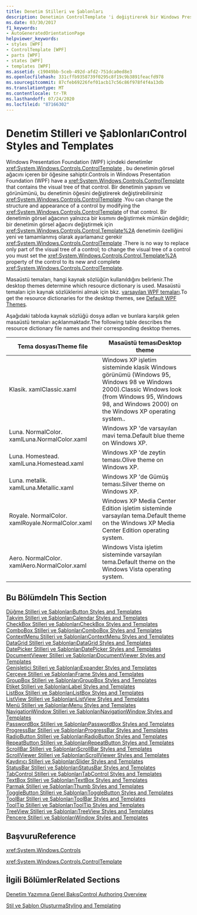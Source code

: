 ```yaml
---
title: Denetim Stilleri ve Şablonları
description: Denetimin ControlTemplate 'i değiştirerek bir Windows Presentation Foundation denetiminin yapısını ve görünümünü değiştirmeyi öğrenin.
ms.date: 03/30/2017
f1_keywords:
- AutoGeneratedOrientationPage
helpviewer_keywords:
- styles [WPF]
- ControlTemplate [WPF]
- parts [WPF]
- states [WPF]
- templates [WPF]
ms.assetid: c19049bb-5ceb-492d-afd2-751dca0ed8e3
ms.openlocfilehash: 331cffb9358739f0295c8f19c9b3891feacfd978
ms.sourcegitcommit: 87cfeb69226fef01acb17c56c86f978f4f4a13db
ms.translationtype: MT
ms.contentlocale: tr-TR
ms.lasthandoff: 07/24/2020
ms.locfileid: "87166302"
---
```

# <a name="control-styles-and-templates"></a><span data-ttu-id="427d9-103">Denetim Stilleri ve Şablonları</span><span class="sxs-lookup"><span data-stu-id="427d9-103">Control Styles and Templates</span></span>
<span data-ttu-id="427d9-104">Windows Presentation Foundation (WPF) içindeki denetimler <xref:System.Windows.Controls.ControlTemplate> , bu denetimin görsel ağacını içeren bir öğesine sahiptir.</span><span class="sxs-lookup"><span data-stu-id="427d9-104">Controls in Windows Presentation Foundation (WPF) have a <xref:System.Windows.Controls.ControlTemplate> that contains the visual tree of that control.</span></span> <span data-ttu-id="427d9-105">Bir denetimin yapısını ve görünümünü, bu denetimin öğesini değiştirerek değiştirebilirsiniz <xref:System.Windows.Controls.ControlTemplate> .</span><span class="sxs-lookup"><span data-stu-id="427d9-105">You can change the structure and appearance of a control by modifying the <xref:System.Windows.Controls.ControlTemplate> of that control.</span></span> <span data-ttu-id="427d9-106">Bir denetimin görsel ağacının yalnızca bir kısmını değiştirmek mümkün değildir; bir denetimin görsel ağacını değiştirmek için <xref:System.Windows.Controls.Control.Template%2A> denetimin özelliğini yeni ve tamamlanmış olarak ayarlamanız gerekir <xref:System.Windows.Controls.ControlTemplate> .</span><span class="sxs-lookup"><span data-stu-id="427d9-106">There is no way to replace only part of the visual tree of a control; to change the visual tree of a control you must set the <xref:System.Windows.Controls.Control.Template%2A> property of the control to its new and complete <xref:System.Windows.Controls.ControlTemplate>.</span></span>  
  
 <span data-ttu-id="427d9-107">Masaüstü temaları, hangi kaynak sözlüğün kullanıldığını belirlenir.</span><span class="sxs-lookup"><span data-stu-id="427d9-107">The desktop themes determine which resource dictionary is used.</span></span> <span data-ttu-id="427d9-108">Masaüstü temaları için kaynak sözlüklerini almak için bkz. [varsayılan WPF temaları](https://github.com/Microsoft/WPF-Samples/tree/master/Graphics/2DTransforms).</span><span class="sxs-lookup"><span data-stu-id="427d9-108">To get the resource dictionaries for the desktop themes, see [Default WPF Themes](https://github.com/Microsoft/WPF-Samples/tree/master/Graphics/2DTransforms).</span></span>  
  
 <span data-ttu-id="427d9-109">Aşağıdaki tabloda kaynak sözlüğü dosya adları ve bunlara karşılık gelen masaüstü temaları açıklanmaktadır.</span><span class="sxs-lookup"><span data-stu-id="427d9-109">The following table describes the resource dictionary file names and their corresponding desktop themes.</span></span>  
  
|<span data-ttu-id="427d9-110">Tema dosyası</span><span class="sxs-lookup"><span data-stu-id="427d9-110">Theme file</span></span>|<span data-ttu-id="427d9-111">Masaüstü teması</span><span class="sxs-lookup"><span data-stu-id="427d9-111">Desktop theme</span></span>|  
|----------------|-------------------|  
|<span data-ttu-id="427d9-112">Klasik. xaml</span><span class="sxs-lookup"><span data-stu-id="427d9-112">Classic.xaml</span></span>|<span data-ttu-id="427d9-113">Windows XP işletim sisteminde klasik Windows görünümü (Windows 95, Windows 98 ve Windows 2000).</span><span class="sxs-lookup"><span data-stu-id="427d9-113">Classic Windows look (from Windows 95, Windows 98, and Windows 2000) on the Windows XP operating system..</span></span>|  
|<span data-ttu-id="427d9-114">Luna. NormalColor. xaml</span><span class="sxs-lookup"><span data-stu-id="427d9-114">Luna.NormalColor.xaml</span></span>|<span data-ttu-id="427d9-115">Windows XP 'de varsayılan mavi tema.</span><span class="sxs-lookup"><span data-stu-id="427d9-115">Default blue theme on Windows XP.</span></span>|  
|<span data-ttu-id="427d9-116">Luna. Homestead. xaml</span><span class="sxs-lookup"><span data-stu-id="427d9-116">Luna.Homestead.xaml</span></span>|<span data-ttu-id="427d9-117">Windows XP 'de zeytin teması.</span><span class="sxs-lookup"><span data-stu-id="427d9-117">Olive theme on Windows XP.</span></span>|  
|<span data-ttu-id="427d9-118">Luna. metalik. xaml</span><span class="sxs-lookup"><span data-stu-id="427d9-118">Luna.Metallic.xaml</span></span>|<span data-ttu-id="427d9-119">Windows XP 'de Gümüş teması.</span><span class="sxs-lookup"><span data-stu-id="427d9-119">Silver theme on Windows XP.</span></span>|  
|<span data-ttu-id="427d9-120">Royale. NormalColor. xaml</span><span class="sxs-lookup"><span data-stu-id="427d9-120">Royale.NormalColor.xaml</span></span>|<span data-ttu-id="427d9-121">Windows XP Media Center Edition işletim sisteminde varsayılan tema.</span><span class="sxs-lookup"><span data-stu-id="427d9-121">Default theme on the Windows XP Media Center Edition operating system.</span></span>|  
|<span data-ttu-id="427d9-122">Aero. NormalColor. xaml</span><span class="sxs-lookup"><span data-stu-id="427d9-122">Aero.NormalColor.xaml</span></span>|<span data-ttu-id="427d9-123">Windows Vista işletim sisteminde varsayılan tema.</span><span class="sxs-lookup"><span data-stu-id="427d9-123">Default theme on the Windows Vista operating system.</span></span>|  
  
## <a name="in-this-section"></a><span data-ttu-id="427d9-124">Bu Bölümde</span><span class="sxs-lookup"><span data-stu-id="427d9-124">In This Section</span></span>  
 [<span data-ttu-id="427d9-125">Düğme Stilleri ve Şablonları</span><span class="sxs-lookup"><span data-stu-id="427d9-125">Button Styles and Templates</span></span>](button-styles-and-templates.md)  
 [<span data-ttu-id="427d9-126">Takvim Stilleri ve Şablonları</span><span class="sxs-lookup"><span data-stu-id="427d9-126">Calendar Styles and Templates</span></span>](calendar-styles-and-templates.md)  
 [<span data-ttu-id="427d9-127">CheckBox Stilleri ve Şablonları</span><span class="sxs-lookup"><span data-stu-id="427d9-127">CheckBox Styles and Templates</span></span>](checkbox-styles-and-templates.md)  
 [<span data-ttu-id="427d9-128">ComboBox Stilleri ve Şablonları</span><span class="sxs-lookup"><span data-stu-id="427d9-128">ComboBox Styles and Templates</span></span>](combobox-styles-and-templates.md)  
 [<span data-ttu-id="427d9-129">ContextMenu Stilleri ve Şablonları</span><span class="sxs-lookup"><span data-stu-id="427d9-129">ContextMenu Styles and Templates</span></span>](contextmenu-styles-and-templates.md)  
 [<span data-ttu-id="427d9-130">DataGrid Stilleri ve Şablonları</span><span class="sxs-lookup"><span data-stu-id="427d9-130">DataGrid Styles and Templates</span></span>](datagrid-styles-and-templates.md)  
 [<span data-ttu-id="427d9-131">DatePicker Stilleri ve Şablonları</span><span class="sxs-lookup"><span data-stu-id="427d9-131">DatePicker Styles and Templates</span></span>](datepicker-styles-and-templates.md)  
 [<span data-ttu-id="427d9-132">DocumentViewer Stilleri ve Şablonları</span><span class="sxs-lookup"><span data-stu-id="427d9-132">DocumentViewer Styles and Templates</span></span>](documentviewer-styles-and-templates.md)  
 [<span data-ttu-id="427d9-133">Genişletici Stilleri ve Şablonları</span><span class="sxs-lookup"><span data-stu-id="427d9-133">Expander Styles and Templates</span></span>](expander-styles-and-templates.md)  
 [<span data-ttu-id="427d9-134">Çerçeve Stilleri ve Şablonları</span><span class="sxs-lookup"><span data-stu-id="427d9-134">Frame Styles and Templates</span></span>](frame-styles-and-templates.md)  
 [<span data-ttu-id="427d9-135">GroupBox Stilleri ve Şablonları</span><span class="sxs-lookup"><span data-stu-id="427d9-135">GroupBox Styles and Templates</span></span>](groupbox-styles-and-templates.md)  
 [<span data-ttu-id="427d9-136">Etiket Stilleri ve Şablonları</span><span class="sxs-lookup"><span data-stu-id="427d9-136">Label Styles and Templates</span></span>](label-styles-and-templates.md)  
 [<span data-ttu-id="427d9-137">ListBox Stilleri ve Şablonları</span><span class="sxs-lookup"><span data-stu-id="427d9-137">ListBox Styles and Templates</span></span>](listbox-styles-and-templates.md)  
 [<span data-ttu-id="427d9-138">ListView Stilleri ve Şablonları</span><span class="sxs-lookup"><span data-stu-id="427d9-138">ListView Styles and Templates</span></span>](listview-styles-and-templates.md)  
 [<span data-ttu-id="427d9-139">Menü Stilleri ve Şablonları</span><span class="sxs-lookup"><span data-stu-id="427d9-139">Menu Styles and Templates</span></span>](menu-styles-and-templates.md)  
 [<span data-ttu-id="427d9-140">NavigationWindow Stilleri ve Şablonları</span><span class="sxs-lookup"><span data-stu-id="427d9-140">NavigationWindow Styles and Templates</span></span>](navigationwindow-styles-and-templates.md)  
 [<span data-ttu-id="427d9-141">PasswordBox Stilleri ve Şablonları</span><span class="sxs-lookup"><span data-stu-id="427d9-141">PasswordBox Styles and Templates</span></span>](passwordbox-styles-and-templates.md)  
 [<span data-ttu-id="427d9-142">ProgressBar Stilleri ve Şablonları</span><span class="sxs-lookup"><span data-stu-id="427d9-142">ProgressBar Styles and Templates</span></span>](progressbar-styles-and-templates.md)  
 [<span data-ttu-id="427d9-143">RadioButton Stilleri ve Şablonları</span><span class="sxs-lookup"><span data-stu-id="427d9-143">RadioButton Styles and Templates</span></span>](radiobutton-styles-and-templates.md)  
 [<span data-ttu-id="427d9-144">RepeatButton Stilleri ve Şablonları</span><span class="sxs-lookup"><span data-stu-id="427d9-144">RepeatButton Styles and Templates</span></span>](repeatbutton-styles-and-templates.md)  
 [<span data-ttu-id="427d9-145">ScrollBar Stilleri ve Şablonları</span><span class="sxs-lookup"><span data-stu-id="427d9-145">ScrollBar Styles and Templates</span></span>](scrollbar-styles-and-templates.md)  
 [<span data-ttu-id="427d9-146">ScrollViewer Stilleri ve Şablonları</span><span class="sxs-lookup"><span data-stu-id="427d9-146">ScrollViewer Styles and Templates</span></span>](scrollviewer-styles-and-templates.md)  
 [<span data-ttu-id="427d9-147">Kaydırıcı Stilleri ve Şablonları</span><span class="sxs-lookup"><span data-stu-id="427d9-147">Slider Styles and Templates</span></span>](slider-styles-and-templates.md)  
 [<span data-ttu-id="427d9-148">StatusBar Stilleri ve Şablonları</span><span class="sxs-lookup"><span data-stu-id="427d9-148">StatusBar Styles and Templates</span></span>](statusbar-styles-and-templates.md)  
 [<span data-ttu-id="427d9-149">TabControl Stilleri ve Şablonları</span><span class="sxs-lookup"><span data-stu-id="427d9-149">TabControl Styles and Templates</span></span>](tabcontrol-styles-and-templates.md)  
 [<span data-ttu-id="427d9-150">TextBox Stilleri ve Şablonları</span><span class="sxs-lookup"><span data-stu-id="427d9-150">TextBox Styles and Templates</span></span>](textbox-styles-and-templates.md)  
 [<span data-ttu-id="427d9-151">Parmak Stilleri ve Şablonları</span><span class="sxs-lookup"><span data-stu-id="427d9-151">Thumb Styles and Templates</span></span>](thumb-styles-and-templates.md)  
 [<span data-ttu-id="427d9-152">ToggleButton Stilleri ve Şablonları</span><span class="sxs-lookup"><span data-stu-id="427d9-152">ToggleButton Styles and Templates</span></span>](togglebutton-styles-and-templates.md)  
 [<span data-ttu-id="427d9-153">ToolBar Stilleri ve Şablonları</span><span class="sxs-lookup"><span data-stu-id="427d9-153">ToolBar Styles and Templates</span></span>](toolbar-styles-and-templates.md)  
 [<span data-ttu-id="427d9-154">ToolTip Stilleri ve Şablonları</span><span class="sxs-lookup"><span data-stu-id="427d9-154">ToolTip Styles and Templates</span></span>](tooltip-styles-and-templates.md)  
 [<span data-ttu-id="427d9-155">TreeView Stilleri ve Şablonları</span><span class="sxs-lookup"><span data-stu-id="427d9-155">TreeView Styles and Templates</span></span>](treeview-styles-and-templates.md)  
 [<span data-ttu-id="427d9-156">Pencere Stilleri ve Şablonları</span><span class="sxs-lookup"><span data-stu-id="427d9-156">Window Styles and Templates</span></span>](window-styles-and-templates.md)  
  
## <a name="reference"></a><span data-ttu-id="427d9-157">Başvuru</span><span class="sxs-lookup"><span data-stu-id="427d9-157">Reference</span></span>  
 <xref:System.Windows.Controls>  
  
 <xref:System.Windows.Controls.ControlTemplate>  
  
## <a name="related-sections"></a><span data-ttu-id="427d9-158">İlgili Bölümler</span><span class="sxs-lookup"><span data-stu-id="427d9-158">Related Sections</span></span>  
 [<span data-ttu-id="427d9-159">Denetim Yazımına Genel Bakış</span><span class="sxs-lookup"><span data-stu-id="427d9-159">Control Authoring Overview</span></span>](control-authoring-overview.md)  
  
 [<span data-ttu-id="427d9-160">Stil ve Şablon Oluşturma</span><span class="sxs-lookup"><span data-stu-id="427d9-160">Styling and Templating</span></span>](../../../desktop-wpf/fundamentals/styles-templates-overview.md)
